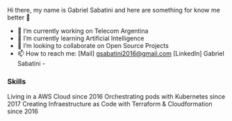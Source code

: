 Hi there, my name is Gabriel Sabatini and here are something for know me better 👋

- 🔭 I’m currently working on Telecom Argentina
- 🌱 I’m currently learning Artificial Intelligence
- 👯 I’m looking to collaborate on Open Source Projects
- 📫 How to reach me: [Mail] gsabatini2016@gmail.com
                      [LinkedIn] Gabriel Sabatini - 

<h3>Skills</h3>
Living in a AWS Cloud since 2016
Orchestrating pods with Kubernetes since 2017
Creating Infraestructure as Code with Terraform & Cloudformation since 2016


